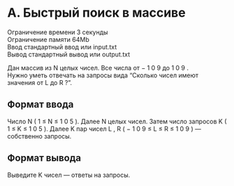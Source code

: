 A. Быстрый поиск в массиве
============
Ограничение времени	3 секунды  
Ограничение памяти	64Mb  
Ввод	стандартный ввод или input.txt  
Вывод	стандартный вывод или output.txt  

  
Дан массив из 
N
 целых чисел. Все числа от 
−
1
0
9
 до 
1
0
9
.  
Нужно уметь отвечать на запросы вида “Cколько чисел имеют значения от
L
 до
R
?”.

Формат ввода
-----------
Число 
N
 (
1
≤
N
≤
1
0
5
). Далее 
N
 целых чисел.
Затем число запросов 
K
 (
1
≤
K
≤
1
0
5
).
Далее 
K
 пар чисел 
L
,
R
 (
−
1
0
9
≤
L
≤
R
≤
1
0
9
) — собственно запросы.

Формат вывода
-----------
Выведите 
K
 чисел — ответы на запросы.
